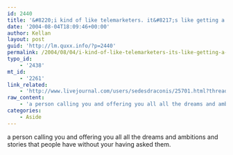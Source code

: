 ```yaml
---
id: 2440
title: '&#8220;i kind of like telemarketers. it&#8217;s like getting a suprise present.&#8221;'
date: '2004-08-04T18:09:46+00:00'
author: Kellan
layout: post
guid: 'http://lm.quxx.info/?p=2440'
permalink: /2004/08/04/i-kind-of-like-telemarketers-its-like-getting-a-suprise-present/
typo_id:
    - '2438'
mt_id:
    - '2261'
link_related:
    - 'http://www.livejournal.com/users/sedesdraconis/25701.html?thread=44901#t44901'
raw_content:
    - 'a person calling you and offering you all all the dreams and ambitions and stories that people have without your having asked them.'
categories:
    - Aside
---
```


a person calling you and offering you all all the dreams and ambitions and stories that people have without your having asked them.